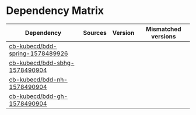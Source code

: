 # Dependency Matrix

Dependency | Sources | Version | Mismatched versions
---------- | ------- | ------- | -------------------
[cb-kubecd/bdd-spring-1578489926](https://github.com/cb-kubecd/bdd-spring-1578489926.git) |  | []() | 
[cb-kubecd/bdd-sbhg-1578490904](https://github.com/cb-kubecd/bdd-sbhg-1578490904.git) |  | []() | 
[cb-kubecd/bdd-nh-1578490904](https://github.com/cb-kubecd/bdd-nh-1578490904.git) |  | []() | 
[cb-kubecd/bdd-gh-1578490904](https://github.com/cb-kubecd/bdd-gh-1578490904.git) |  | []() | 
